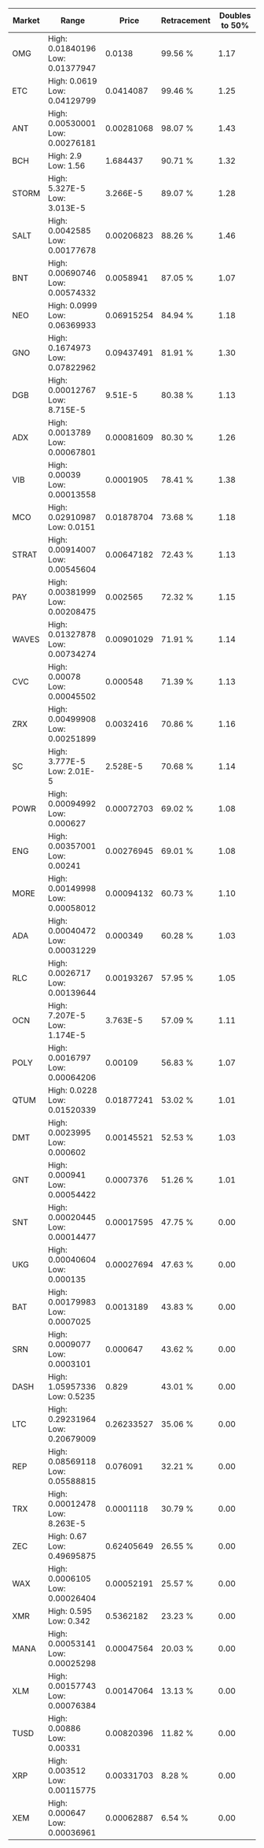 | Market | Range | Price| Retracement | Doubles to 50% |
| --- | --- | --- | --- | --- |
| OMG | High: 0.01840196<br />Low: 0.01377947 | 0.0138 | 99.56 % | 1.17 |
| ETC | High: 0.0619<br />Low: 0.04129799 | 0.0414087 | 99.46 % | 1.25 |
| ANT | High: 0.00530001<br />Low: 0.00276181 | 0.00281068 | 98.07 % | 1.43 |
| BCH | High: 2.9<br />Low: 1.56 | 1.684437 | 90.71 % | 1.32 |
| STORM | High: 5.327E-5<br />Low: 3.013E-5 | 3.266E-5 | 89.07 % | 1.28 |
| SALT | High: 0.0042585<br />Low: 0.00177678 | 0.00206823 | 88.26 % | 1.46 |
| BNT | High: 0.00690746<br />Low: 0.00574332 | 0.0058941 | 87.05 % | 1.07 |
| NEO | High: 0.0999<br />Low: 0.06369933 | 0.06915254 | 84.94 % | 1.18 |
| GNO | High: 0.1674973<br />Low: 0.07822962 | 0.09437491 | 81.91 % | 1.30 |
| DGB | High: 0.00012767<br />Low: 8.715E-5 | 9.51E-5 | 80.38 % | 1.13 |
| ADX | High: 0.0013789<br />Low: 0.00067801 | 0.00081609 | 80.30 % | 1.26 |
| VIB | High: 0.00039<br />Low: 0.00013558 | 0.0001905 | 78.41 % | 1.38 |
| MCO | High: 0.02910987<br />Low: 0.0151 | 0.01878704 | 73.68 % | 1.18 |
| STRAT | High: 0.00914007<br />Low: 0.00545604 | 0.00647182 | 72.43 % | 1.13 |
| PAY | High: 0.00381999<br />Low: 0.00208475 | 0.002565 | 72.32 % | 1.15 |
| WAVES | High: 0.01327878<br />Low: 0.00734274 | 0.00901029 | 71.91 % | 1.14 |
| CVC | High: 0.00078<br />Low: 0.00045502 | 0.000548 | 71.39 % | 1.13 |
| ZRX | High: 0.00499908<br />Low: 0.00251899 | 0.0032416 | 70.86 % | 1.16 |
| SC | High: 3.777E-5<br />Low: 2.01E-5 | 2.528E-5 | 70.68 % | 1.14 |
| POWR | High: 0.00094992<br />Low: 0.000627 | 0.00072703 | 69.02 % | 1.08 |
| ENG | High: 0.00357001<br />Low: 0.00241 | 0.00276945 | 69.01 % | 1.08 |
| MORE | High: 0.00149998<br />Low: 0.00058012 | 0.00094132 | 60.73 % | 1.10 |
| ADA | High: 0.00040472<br />Low: 0.00031229 | 0.000349 | 60.28 % | 1.03 |
| RLC | High: 0.0026717<br />Low: 0.00139644 | 0.00193267 | 57.95 % | 1.05 |
| OCN | High: 7.207E-5<br />Low: 1.174E-5 | 3.763E-5 | 57.09 % | 1.11 |
| POLY | High: 0.0016797<br />Low: 0.00064206 | 0.00109 | 56.83 % | 1.07 |
| QTUM | High: 0.0228<br />Low: 0.01520339 | 0.01877241 | 53.02 % | 1.01 |
| DMT | High: 0.0023995<br />Low: 0.000602 | 0.00145521 | 52.53 % | 1.03 |
| GNT | High: 0.000941<br />Low: 0.00054422 | 0.0007376 | 51.26 % | 1.01 |
| SNT | High: 0.00020445<br />Low: 0.00014477 | 0.00017595 | 47.75 % | 0.00 |
| UKG | High: 0.00040604<br />Low: 0.000135 | 0.00027694 | 47.63 % | 0.00 |
| BAT | High: 0.00179983<br />Low: 0.0007025 | 0.0013189 | 43.83 % | 0.00 |
| SRN | High: 0.0009077<br />Low: 0.0003101 | 0.000647 | 43.62 % | 0.00 |
| DASH | High: 1.05957336<br />Low: 0.5235 | 0.829 | 43.01 % | 0.00 |
| LTC | High: 0.29231964<br />Low: 0.20679009 | 0.26233527 | 35.06 % | 0.00 |
| REP | High: 0.08569118<br />Low: 0.05588815 | 0.076091 | 32.21 % | 0.00 |
| TRX | High: 0.00012478<br />Low: 8.263E-5 | 0.0001118 | 30.79 % | 0.00 |
| ZEC | High: 0.67<br />Low: 0.49695875 | 0.62405649 | 26.55 % | 0.00 |
| WAX | High: 0.0006105<br />Low: 0.00026404 | 0.00052191 | 25.57 % | 0.00 |
| XMR | High: 0.595<br />Low: 0.342 | 0.5362182 | 23.23 % | 0.00 |
| MANA | High: 0.00053141<br />Low: 0.00025298 | 0.00047564 | 20.03 % | 0.00 |
| XLM | High: 0.00157743<br />Low: 0.00076384 | 0.00147064 | 13.13 % | 0.00 |
| TUSD | High: 0.00886<br />Low: 0.00331 | 0.00820396 | 11.82 % | 0.00 |
| XRP | High: 0.003512<br />Low: 0.00115775 | 0.00331703 | 8.28 % | 0.00 |
| XEM | High: 0.000647<br />Low: 0.00036961 | 0.00062887 | 6.54 % | 0.00 |
